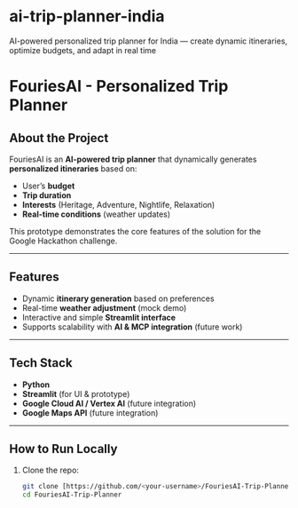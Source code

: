 # ai-trip-planner-india
AI-powered personalized trip planner for India — create dynamic itineraries, optimize budgets, and adapt in real time
# FouriesAI - Personalized Trip Planner 

##  About the Project
FouriesAI is an **AI-powered trip planner** that dynamically generates **personalized itineraries** based on:
- User’s **budget**
- **Trip duration**
- **Interests** (Heritage, Adventure, Nightlife, Relaxation)
- **Real-time conditions** (weather updates)

This prototype demonstrates the core features of the solution for the Google Hackathon challenge.

---

##  Features
- Dynamic **itinerary generation** based on preferences
- Real-time **weather adjustment** (mock demo)
- Interactive and simple **Streamlit interface**
- Supports scalability with **AI & MCP integration** (future work)

---

##  Tech Stack
- **Python**
- **Streamlit** (for UI & prototype)
- **Google Cloud AI / Vertex AI** (future integration)
- **Google Maps API** (future integration)

---

##  How to Run Locally
1. Clone the repo:
   ```bash
   git clone [https://github.com/<your-username>/FouriesAI-Trip-Planner](https://github.com/Prakashpsk/ai-trip-planner-india.git
   cd FouriesAI-Trip-Planner

